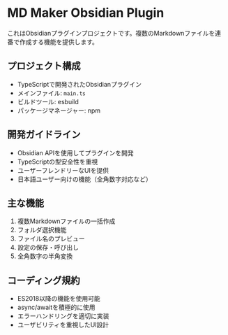 <!-- Use this file to provide workspace-specific custom instructions to Copilot. For more details, visit https://code.visualstudio.com/docs/copilot/copilot-customization#_use-a-githubcopilotinstructionsmd-file -->

# MD Maker Obsidian Plugin

これはObsidianプラグインプロジェクトです。複数のMarkdownファイルを連番で作成する機能を提供します。

## プロジェクト構成

- TypeScriptで開発されたObsidianプラグイン
- メインファイル: `main.ts`
- ビルドツール: esbuild
- パッケージマネージャー: npm

## 開発ガイドライン

- Obsidian APIを使用してプラグインを開発
- TypeScriptの型安全性を重視
- ユーザーフレンドリーなUIを提供
- 日本語ユーザー向けの機能（全角数字対応など）

## 主な機能

1. 複数Markdownファイルの一括作成
2. フォルダ選択機能
3. ファイル名のプレビュー
4. 設定の保存・呼び出し
5. 全角数字の半角変換

## コーディング規約

- ES2018以降の機能を使用可能
- async/awaitを積極的に使用
- エラーハンドリングを適切に実装
- ユーザビリティを重視したUI設計
